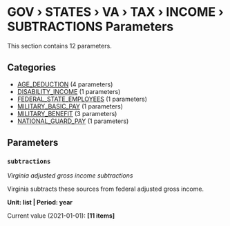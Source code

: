 # GOV › STATES › VA › TAX › INCOME › SUBTRACTIONS Parameters

This section contains 12 parameters.

## Categories

- [AGE_DEDUCTION](age_deduction/index.md) (4 parameters)
- [DISABILITY_INCOME](disability_income/index.md) (1 parameters)
- [FEDERAL_STATE_EMPLOYEES](federal_state_employees/index.md) (1 parameters)
- [MILITARY_BASIC_PAY](military_basic_pay/index.md) (1 parameters)
- [MILITARY_BENEFIT](military_benefit/index.md) (3 parameters)
- [NATIONAL_GUARD_PAY](national_guard_pay/index.md) (1 parameters)

## Parameters

### `subtractions`
*Virginia adjusted gross income subtractions*

Virginia subtracts these sources from federal adjusted gross income.

**Unit: list | Period: year**

Current value (2021-01-01): **[11 items]**

